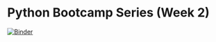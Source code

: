 # Python Bootcamp Series (Week 2)
[![Binder](https://mybinder.org/badge_logo.svg)](https://mybinder.org/v2/gh/VitaliAlexeev/PythonBootcampWeek2/HEAD)
